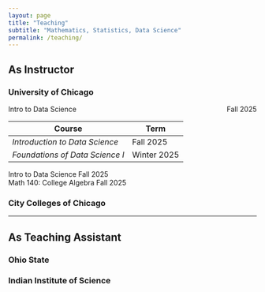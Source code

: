 ```yaml
---
layout: page
title: "Teaching"
subtitle: "Mathematics, Statistics, Data Science"
permalink: /teaching/
---
```


## As Instructor
### University of Chicago 

<div style="display: flex; justify-content: space-between;">
  <span>Intro to Data Science</span>
  <span>Fall 2025</span>
</div>

| Course | Term |
|--------|------|
| *Introduction to Data Science* | Fall 2025 |
| *Foundations of Data Science I* | Winter 2025 |

<div class="course-entry">
  <span class="course-name">Intro to Data Science</span>
  <span class="course-term">Fall 2025</span>
</div>

<div class="course-entry">
  <span class="course-name">Math 140: College Algebra</span>
  <span class="course-term">Fall 2025</span>
</div>


### City Colleges of Chicago 

---
## As Teaching Assistant
### Ohio State


### Indian Institute of Science
